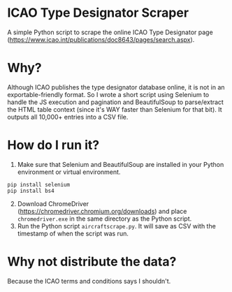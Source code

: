 # ICAO Type Designator Scraper
 A simple Python script to scrape the online ICAO Type Designator page (https://www.icao.int/publications/doc8643/pages/search.aspx).
 
# Why?
Although ICAO publishes the type designator database online, it is not in an exportable-friendly format. So I wrote a short script using Selenium to handle the JS execution and pagination and BeautifulSoup to parse/extract the HTML table context (since it's WAY faster than Selenium for that bit). It outputs all 10,000+ entries into a CSV file.

# How do I run it?
1. Make sure that Selenium and BeautifulSoup are installed in your Python environment or virtual environment.
```
pip install selenium
pip install bs4
```
2. Download ChromeDriver (https://chromedriver.chromium.org/downloads) and place `chromedriver.exe` in the same directory as the Python script.
3. Run the Python script `aircraftscrape.py`. It will save as CSV with the timestamp of when the script was run.

# Why not distribute the data?
Because the ICAO terms and conditions says I shouldn't.
